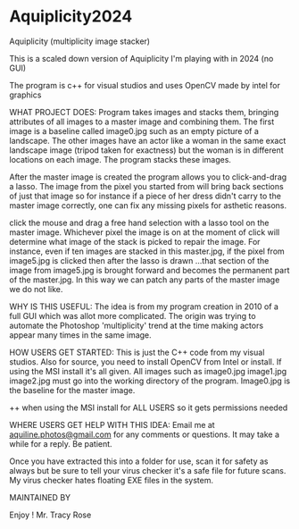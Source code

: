 # Aquiplicity2024
Aquiplicity (multiplicity image stacker)

This is a scaled down version of Aquiplicity I'm playing with in 2024 (no GUI)

The program is c++ for visual studios and uses OpenCV made by intel for graphics

WHAT PROJECT DOES:
Program takes images and stacks them, bringing attributes of all images to a master
image and combining them.  The first image is a baseline called image0.jpg
such as an empty picture of a landscape.  The other images have an actor like a woman
in the same exact landscape image (tripod taken for exactness) but the woman is in
different locations on each image.  The program stacks these images.

After the master image is created the program allows you to click-and-drag a lasso.
The image from the pixel you started from will bring back sections of just that image
so for instance if a piece of her dress didn't carry to the master image correctly, one
can fix any missing pixels for asthetic reasons.

click the mouse and drag a free hand selection with a lasso tool on the master image. 
 Whichever pixel the image is on at the moment of click will determine what image of the
 stack is picked to repair the image.  For instance,  even if ten images are stacked in 
this master.jpg, if the pixel from image5.jpg is clicked then after the lasso is drawn 
…that section of the image from image5.jpg is brought forward and becomes the permanent 
part of the master.jpg.  In this way we can patch any parts of the master image we do
 not like.  

WHY IS THIS USEFUL:
The idea is from my program creation in 2010 of a full GUI which was allot more complicated.
The origin was trying to automate the Photoshop 'multiplicity' trend at the time
making actors appear many times in the same image.

HOW USERS GET STARTED:
This is just the C++ code from my visual studios.  Also for source, you need to
install OpenCV from Intel or install.  If using the MSI install it's all given.
All images such as image0.jpg  image1.jpg image2.jpg must go into the working
directory of the program.  Image0.jpg is the baseline for the master image.

++ when using the MSI install for ALL USERS so it gets permissions needed

WHERE USERS GET HELP WITH THIS IDEA:
Email me at aquiline.photos@gmail.com for any comments or questions.  It may take a while
for a reply.  Be patient.

Once you have extracted this into a folder for use, scan it for safety as always but 
be sure to tell your virus checker it's a safe file for future scans.  My virus checker 
hates floating EXE files in the system. 

MAINTAINED BY

Enjoy !
Mr. Tracy Rose
